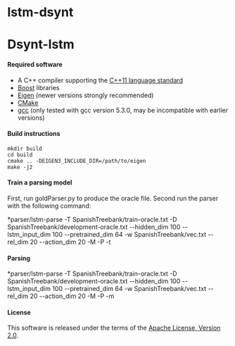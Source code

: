 # lstm-dsynt

# Dsynt-lstm

#### Required software

 * A C++ compiler supporting the [C++11 language standard](https://en.wikipedia.org/wiki/C%2B%2B11)
 * [Boost](http://www.boost.org/) libraries
 * [Eigen](http://eigen.tuxfamily.org) (newer versions strongly recommended)
 * [CMake](http://www.cmake.org/)
 * [gcc](https://gcc.gnu.org/gcc-5/) (only tested with gcc version 5.3.0, may be incompatible with earlier versions)

#### Build instructions

    mkdir build
    cd build
    cmake .. -DEIGEN3_INCLUDE_DIR=/path/to/eigen
    make -j2

#### Train a parsing model


First, run goldParser.py to produce the oracle file. Second run the parser with the following command:

  *parser/lstm-parse -T SpanishTreebank/train-oracle.txt -D SpanishTreebank/development-oracle.txt --hidden_dim 100 --lstm_input_dim 100 --pretrained_dim 64 -w SpanishTreebank/vec.txt --rel_dim 20 --action_dim 20 -M -P -t


#### Parsing

  *parser/lstm-parse -T SpanishTreebank/train-oracle.txt -D SpanishTreebank/development-oracle.txt --hidden_dim 100 --lstm_input_dim 100 --pretrained_dim 64 -w SpanishTreebank/vec.txt --rel_dim 20 --action_dim 20 -M -P -m <parameters-file>


#### License

This software is released under the terms of the [Apache License, Version 2.0](http://www.apache.org/licenses/LICENSE-2.0).
